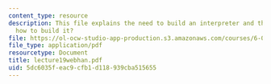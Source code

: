 ```yaml
---
content_type: resource
description: This file explains the need to build an interpreter and then explians
  how to build it?
file: https://ol-ocw-studio-app-production.s3.amazonaws.com/courses/6-001-structure-and-interpretation-of-computer-programs-spring-2005/5dc6035feac9cfb1d118939cba515655_lecture19webhan.pdf
file_type: application/pdf
resourcetype: Document
title: lecture19webhan.pdf
uid: 5dc6035f-eac9-cfb1-d118-939cba515655
---
```

